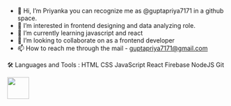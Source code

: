 - 👋 Hi, I’m Priyanka you can recognize me as @guptapriya7171 in a github space.
- 👀 I’m interested in frontend designing and data analyzing role.
- 🌱 I’m currently learning javascript and react
- 💞️ I’m looking to collaborate on as a frontend developer
- 📫 How to reach me through the mail - guptapriya7171@gmail.com
<!---
guptapriya7171/guptapriya7171 is a ✨ special ✨ repository because its `README.md` (this file) appears on your GitHub profile.
You can click the Preview link to take a look at your changes.
--->

🛠️ Languages and Tools :
HTML  CSS  JavaScript  React  Firebase  NodeJS  Git


<img src = "https://user-images.githubusercontent.com/96413187/209562678-4377f9b3-042b-45c0-8896-cd2614ff37cd.png" width="50" height="50" />
